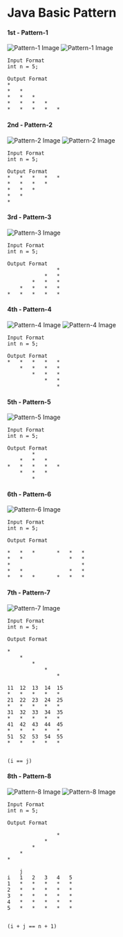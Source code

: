 # Java Basic Pattern

#### 1st - Pattern-1

![Pattern-1 Image](../assets/pattern/patternque1.1.png)
![Pattern-1 Image](../assets/pattern/patternque1.2.png)

```
Input Format
int n = 5;

Output Format
*
*   *
*   *   *
*   *   *   *
*   *   *   *   *
```

#### 2nd - Pattern-2

![Pattern-2 Image](../assets/pattern/patternque2.1.png)
![Pattern-2 Image](../assets/pattern/patternque2.2.png)

```
Input Format
int n = 5;

Output Format
*   *   *   *   *
*   *   *   *
*   *   *
*   *
*
```

#### 3rd - Pattern-3

![Pattern-3 Image](../assets/pattern/patternque3.1.png)

```
Input Format
int n = 5;

Output Format
                *
            *   *
        *   *   *
    *   *   *   *
*   *   *   *   *
```

#### 4th - Pattern-4

![Pattern-4 Image](../assets/pattern/patternque4.1.png)
![Pattern-4 Image](../assets/pattern/patternque4.2.png)

```
Input Format
int n = 5;

Output Format
*   *   *   *   *
    *   *   *   *
        *   *   *
            *   *
                *                
```

#### 5th - Pattern-5
![Pattern-5 Image](../assets/pattern/patternque5.1.png)

```
Input Format
int n = 5;

Output Format
        *
    *   *   *                     
*   *   *   *   *
    *   *   *
        *
```

#### 6th - Pattern-6
![Pattern-6 Image](../assets/pattern/patternque6.1.png)

```
Input Format
int n = 5;

Output Format

*   *   *       *   *   *
*   *               *   *
*                       *
*   *               *   *
*   *   *       *   *   *   

```

#### 7th - Pattern-7
![Pattern-7 Image](../assets/pattern/patternque7.1.png)

```
Input Format
int n = 5;

Output Format

*   
    *
        *
            *
                *   

11  12  13  14  15   
*   *   *   *   *
21  22  23  24  25
*   *   *   *   *
31  32  33  34  35
*   *   *   *   *
41  42  43  44  45
*   *   *   *   *
51  52  53  54  55
*   *   *   *   *


(i == j)

```

#### 8th - Pattern-8
![Pattern-8 Image](../assets/pattern/patternque8.1.png)
![Pattern-8 Image](../assets/pattern/patternque8.2.png)

```
Input Format
int n = 5;

Output Format
  
                *
            *                   
        *
    *
*
    
    j
i   1   2   3   4   5   
1   *   *   *   *   *
2   *   *   *   *   *
3   *   *   *   *   *
4   *   *   *   *   *
5   *   *   *   *   *


(i + j == n + 1)

```
